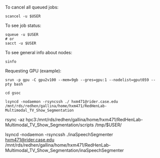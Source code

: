 

To cancel all queued jobs:
```
scancel -u $USER
```

To see job status:
```
squeue -u $USER 
# or
sacct -u $USER
```

To see general info about nodes:
```
sinfo
```

Requesting GPU (example):
```
srun -p gpu -C gpu2v100 --mem=9gb --gres=gpu:1 --nodelist=gput059 --pty bash
```

```
cd gsoc

lsyncd -nodaemon -rsyncssh ./ hxm471@rider.case.edu /mnt/rds/redhen/gallina/home/hxm471/RedHenLab-Multimodal_TV_Show_Segmentation
```

rsync -az hpc3:/mnt/rds/redhen/gallina/home/hxm471/RedHenLab-Multimodal_TV_Show_Segmentation/scripts /tmp/$USER/

lsyncd -nodaemon -rsyncssh ./inaSpeechSegmenter hxm471@rider.case.edu /mnt/rds/redhen/gallina/home/hxm471/RedHenLab-Multimodal_TV_Show_Segmentation/inaSpeechSegmenter
